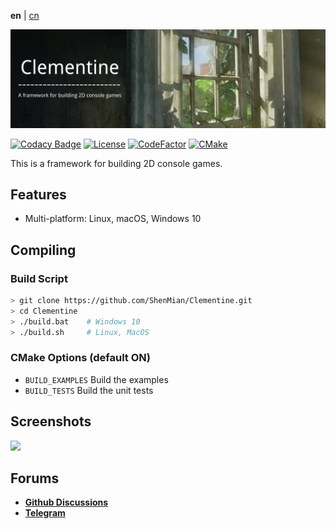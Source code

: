 **en** | [cn]

![Banner](docs/banner.png)  

[![Codacy Badge](https://api.codacy.com/project/badge/Grade/c09e10a19377466b99cc74d4f43ac214)](https://app.codacy.com/gh/ShenMian/Clementine?utm_source=github.com&utm_medium=referral&utm_content=ShenMian/Clementine&utm_campaign=Badge_Grade_Settings)
[![License](https://img.shields.io/github/license/ShenMian/Clementine)](https://github.com/ShenMian/Clementine/blob/master/LICENSE)
[![CodeFactor](https://www.codefactor.io/repository/github/shenmian/clementine/badge)](https://www.codefactor.io/repository/github/shenmian/clementine)
[![CMake](https://github.com/ShenMian/Clementine/workflows/CMake/badge.svg?branch=master)](https://github.com/ShenMian/Clementine/actions?query=workflow%3ACMake)

This is a framework for building 2D console games.  

## Features
- Multi-platform: Linux, macOS, Windows 10

## Compiling

### Build Script
``` bash
> git clone https://github.com/ShenMian/Clementine.git
> cd Clementine
> ./build.bat    # Windows 10
> ./build.sh     # Linux, MacOS
```

### CMake Options (default ON)
- `BUILD_EXAMPLES` Build the examples
- `BUILD_TESTS`    Build the unit tests

## Screenshots
![](doc/picture_0.png)  

## Forums
- [**Github Discussions**](https://github.com/ShenMian/Clementine/discussions)
- [**Telegram**](https://t.me/shenmian)

[cn]: README-cn.md
